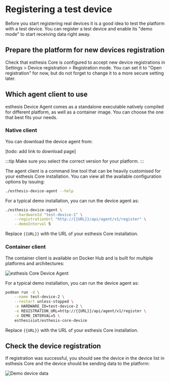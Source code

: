 # Registering a test device
Before you start registering real devices it is a good idea to test the platform with a test device.
You can register a test device and enable its "demo mode" to start receiving data right away.

## Prepare the platform for new devices registration
Check that esthesis Core is configured to accept new device registrations in
Settings > Device registration > Registration mode. You can set it to "Open registration" for now,
but do not forget to change it to a more secure setting later.

## Which agent client to use
esthesis Device Agent comes as a standalone executable natively compiled for different platform, as
well as a container image. You can choose the one that best fits your needs.

### Native client
You can download the device agent from:

[todo: add link to download page]

:::tip
Make sure you select the correct version for your platform.
:::

The agent client is a command line tool that can be heavily customised for your esthesis Core
installation. You can view all the available configuration options by issuing:

```bash
./esthesis-device-agent --help
```

For a typical demo installation, you can run the device agent as:

```bash
./esthesis-device-agent \
	--hardwareId "test-device-1" \
	--registrationUrl "http://{{URL}}/api/agent/v1/register" \
	--demoInterval 5
```

Replace `{{URL}}` with the URL of your esthesis Core installation.

### Container client
The container client is available on Docker Hub and is built for multiple platforms and architectures:

![esthesis Core Device Agent](https://hub.docker.com/repository/docker/esthesisiot/esthesis-core-device/general)

For a typical demo installation, you can run the device agent as:

```bash
podman run -d \
	--name test-device-2 \
	--restart unless-stopped \
	-e HARDWARE_ID=test-device-2 \
	-e REGISTRATION_URL=http://{{URL}}/api/agent/v1/register \
	-e DEMO_INTERVAL=5 \
	esthesisiot/esthesis-core-device
```

Replace `{{URL}}` with the URL of your esthesis Core installation.

## Check the device registration
If registration was successful, you should see the device in the device list in esthesis Core and
the device should be sending data to the platform:

![Demo device data](/img/docs/startup-guide/demo-device-data.png)
